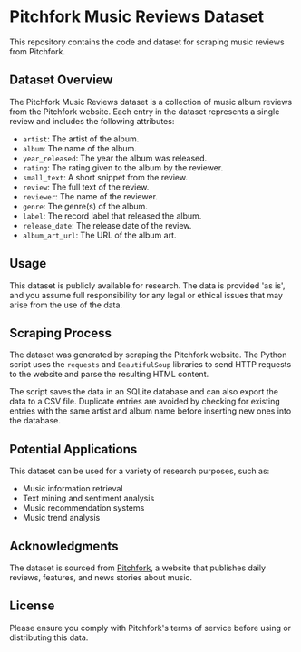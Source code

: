 # Pitchfork Music Reviews Dataset

This repository contains the code and dataset for scraping music reviews from Pitchfork.

## Dataset Overview

The Pitchfork Music Reviews dataset is a collection of music album reviews from the Pitchfork website. Each entry in the dataset represents a single review and includes the following attributes:

-   `artist`: The artist of the album.
-   `album`: The name of the album.
-   `year_released`: The year the album was released.
-   `rating`: The rating given to the album by the reviewer.
-   `small_text`: A short snippet from the review.
-   `review`: The full text of the review.
-   `reviewer`: The name of the reviewer.
-   `genre`: The genre(s) of the album.
-   `label`: The record label that released the album.
-   `release_date`: The release date of the review.
-   `album_art_url`: The URL of the album art.

## Usage

This dataset is publicly available for research. The data is provided 'as is', and you assume full responsibility for any legal or ethical issues that may arise from the use of the data.

## Scraping Process

The dataset was generated by scraping the Pitchfork website. The Python script uses the `requests` and `BeautifulSoup` libraries to send HTTP requests to the website and parse the resulting HTML content.

The script saves the data in an SQLite database and can also export the data to a CSV file. Duplicate entries are avoided by checking for existing entries with the same artist and album name before inserting new ones into the database.

## Potential Applications

This dataset can be used for a variety of research purposes, such as:

- Music information retrieval
- Text mining and sentiment analysis
- Music recommendation systems
- Music trend analysis

## Acknowledgments

The dataset is sourced from [Pitchfork](https://pitchfork.com/), a website that publishes daily reviews, features, and news stories about music.

## License

Please ensure you comply with Pitchfork's terms of service before using or distributing this data.
